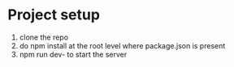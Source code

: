# Project setup

1) clone the repo
2) do npm install at the root level where package.json is present
3) npm run dev- to start the server


   
